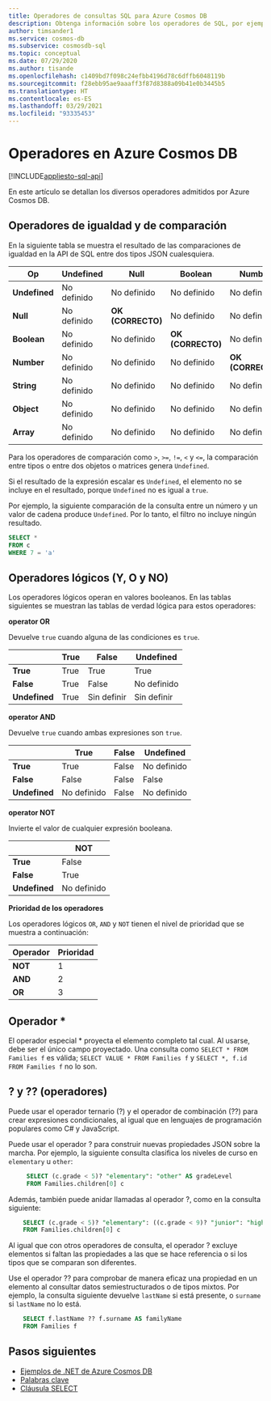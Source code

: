 ```yaml
---
title: Operadores de consultas SQL para Azure Cosmos DB
description: Obtenga información sobre los operadores de SQL, por ejemplo, los de igualdad, comparación y los operadores lógicos que admite Azure Cosmos DB.
author: timsander1
ms.service: cosmos-db
ms.subservice: cosmosdb-sql
ms.topic: conceptual
ms.date: 07/29/2020
ms.author: tisande
ms.openlocfilehash: c1409bd7f098c24efbb4196d78c6dffb6048119b
ms.sourcegitcommit: f28ebb95ae9aaaff3f87d8388a09b41e0b3445b5
ms.translationtype: HT
ms.contentlocale: es-ES
ms.lasthandoff: 03/29/2021
ms.locfileid: "93335453"
---
```

# <a name="operators-in-azure-cosmos-db"></a>Operadores en Azure Cosmos DB
[!INCLUDE[appliesto-sql-api](includes/appliesto-sql-api.md)]

En este artículo se detallan los diversos operadores admitidos por Azure Cosmos DB.

## <a name="equality-and-comparison-operators"></a>Operadores de igualdad y de comparación

En la siguiente tabla se muestra el resultado de las comparaciones de igualdad en la API de SQL entre dos tipos JSON cualesquiera.

| **Op** | **Undefined** | **Null** | **Boolean** | **Number** | **String** | **Object** | **Array** |
|---|---|---|---|---|---|---|---|
| **Undefined** | No definido | No definido | No definido | No definido | No definido | No definido | No definido |
| **Null** | No definido | **OK (CORRECTO)** | No definido | No definido | No definido | No definido | No definido |
| **Boolean** | No definido | No definido | **OK (CORRECTO)** | No definido | No definido | No definido | No definido |
| **Number** | No definido | No definido | No definido | **OK (CORRECTO)** | No definido | No definido | No definido |
| **String** | No definido | No definido | No definido | No definido | **OK (CORRECTO)** | No definido | No definido |
| **Object** | No definido | No definido | No definido | No definido | No definido | **OK (CORRECTO)** | No definido |
| **Array** | No definido | No definido | No definido | No definido | No definido | No definido | **OK (CORRECTO)** |

Para los operadores de comparación como `>`, `>=`, `!=`, `<` y `<=`, la comparación entre tipos o entre dos objetos o matrices genera `Undefined`.  

Si el resultado de la expresión escalar es `Undefined`, el elemento no se incluye en el resultado, porque `Undefined` no es igual a `true`.

Por ejemplo, la siguiente comparación de la consulta entre un número y un valor de cadena produce `Undefined`. Por lo tanto, el filtro no incluye ningún resultado.

```sql
SELECT *
FROM c
WHERE 7 = 'a'
```

## <a name="logical-and-or-and-not-operators"></a>Operadores lógicos (Y, O y NO)

Los operadores lógicos operan en valores booleanos. En las tablas siguientes se muestran las tablas de verdad lógica para estos operadores:

**operator OR**

Devuelve `true` cuando alguna de las condiciones es `true`.

|  | **True** | **False** | **Undefined** |
| --- | --- | --- | --- |
| **True** |True |True |True |
| **False** |True |False |No definido |
| **Undefined** |True |Sin definir |Sin definir |

**operator AND**

Devuelve `true` cuando ambas expresiones son `true`.

|  | **True** | **False** | **Undefined** |
| --- | --- | --- | --- |
| **True** |True |False |No definido |
| **False** |False |False |False |
| **Undefined** |No definido |False |No definido |

**operator NOT**

Invierte el valor de cualquier expresión booleana.

|  | **NOT** |
| --- | --- |
| **True** |False |
| **False** |True |
| **Undefined** |No definido |

**Prioridad de los operadores**

Los operadores lógicos `OR`, `AND` y `NOT` tienen el nivel de prioridad que se muestra a continuación:

| **Operador** | **Prioridad** |
| --- | --- |
| **NOT** |1 |
| **AND** |2 |
| **OR** |3 |

## <a name="-operator"></a>Operador *

El operador especial * proyecta el elemento completo tal cual. Al usarse, debe ser el único campo proyectado. Una consulta como `SELECT * FROM Families f` es válida; `SELECT VALUE * FROM Families f` y `SELECT *, f.id FROM Families f` no lo son.

## <a name="-and--operators"></a>? y ?? (operadores)

Puede usar el operador ternario (?) y el operador de combinación (??) para crear expresiones condicionales, al igual que en lenguajes de programación populares como C# y JavaScript.

Puede usar el operador ? para construir nuevas propiedades JSON sobre la marcha. Por ejemplo, la siguiente consulta clasifica los niveles de curso en `elementary` u `other`:

```sql
     SELECT (c.grade < 5)? "elementary": "other" AS gradeLevel
     FROM Families.children[0] c
```

Además, también puede anidar llamadas al operador ?, como en la consulta siguiente: 

```sql
    SELECT (c.grade < 5)? "elementary": ((c.grade < 9)? "junior": "high") AS gradeLevel
    FROM Families.children[0] c
```

Al igual que con otros operadores de consulta, el operador ? excluye elementos si faltan las propiedades a las que se hace referencia o si los tipos que se comparan son diferentes.

Use el operador ?? para comprobar de manera eficaz una propiedad en un elemento al consultar datos semiestructurados o de tipos mixtos. Por ejemplo, la consulta siguiente devuelve `lastName` si está presente, o `surname` si `lastName` no lo está.

```sql
    SELECT f.lastName ?? f.surname AS familyName
    FROM Families f
```

## <a name="next-steps"></a>Pasos siguientes

- [Ejemplos de .NET de Azure Cosmos DB](https://github.com/Azure/azure-cosmos-dotnet-v3)
- [Palabras clave](sql-query-keywords.md)
- [Cláusula SELECT](sql-query-select.md)
